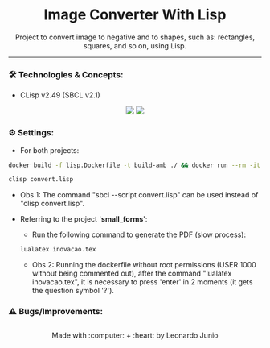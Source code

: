 <h1 align="center">Image Converter With Lisp</h1>

<p align="center">Project to convert image to negative and to shapes, such as: rectangles, squares, and so on, using Lisp.</p>

<hr> 

### :hammer_and_wrench: Technologies & Concepts:

* CLisp v2.49 (SBCL v2.1)

<div align="center" style="display: inline_block">
	<img src="https://img.shields.io/static/v1?label=Lisp&message=v2.49&color=3fb68b&style=flat"/>
	<img src="https://img.shields.io/static/v1?label=license&message=MIT&color=green&style=flat"/>
</div>


### :gear: Settings:

* For both projects: 

```bash
docker build -f lisp.Dockerfile -t build-amb ./ && docker run --rm -it --entrypoint bash -v ${PWD}:/app build-amb 

clisp convert.lisp
```

* Obs 1: The command "sbcl --script convert.lisp" can be used instead of "clisp convert.lisp".

* Referring to the project '**small_forms**':
	* Run the following command to generate the PDF (slow process): 
	```bash
	lualatex inovacao.tex 
	```

	* Obs 2: Running the dockerfile without root permissions (USER 1000 without being commented out), after the command "lualatex inovacao.tex", it is necessary to press 'enter' in 2 moments (it gets the question symbol '?').

### :warning: Bugs/Improvements:

##

<div align="center">
	<p>Made with :computer: + :heart: by Leonardo Junio</p>
</div>
